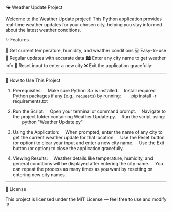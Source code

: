 🌤️ Weather Update Project

Welcome to the Weather Update project! This Python application provides real-time weather updates for your chosen city, helping you stay informed about the latest weather conditions.

✨ Features

🌡️ Get current temperature, humidity, and weather conditions
💻 Easy-to-use 
🔄 Regular updates with accurate data
🏙️ Enter any city name to get weather info
🔄 Reset input to enter a new city
❌ Exit the application gracefully

----------------------------------------------------------------------------------------------------------------------------------------------------------------------------------------------------------------------------------------------

🚀 How to Use This Project

1. Prerequisites:
    Make sure Python 3.x is installed.
    Install required Python packages if any (e.g., `requests`) by running:
     pip install -r requirements.txt

2. Run the Script:
    Open your terminal or command prompt.
    Navigate to the project folder containing Weather Update.py.
    Run the script using:
     python "Weather Update.py"

3. Using the Application:
    When prompted, enter the name of any city to get the current weather update for that location.
    Use the Reset button (or option) to clear your input and enter a new city name.
    Use the Exit button (or option) to close the application gracefully.

4. Viewing Results:
    Weather details like temperature, humidity, and general conditions will be displayed after entering the city name.
    You can repeat the process as many times as you want by resetting or entering new city names.


--------------------------------------------------------------------------------------------------------------------------------------------------------------------------------------------------------------------------------

📄 License

This project is licensed under the MIT License — feel free to use and modify it!
